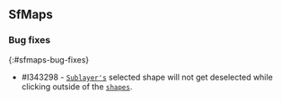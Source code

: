 ## SfMaps

### Bug fixes
{:#sfmaps-bug-fixes}

* \#I343298 - [`Sublayer's`](https://help.syncfusion.com/cr/wpf/Syncfusion.UI.Xaml.Maps.SubShapeFileLayer.html) selected shape will not get deselected while clicking outside of the [`shapes`](https://help.syncfusion.com/cr/wpf/Syncfusion.UI.Xaml.Maps.MapShape.html).